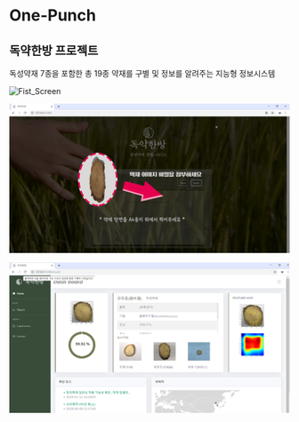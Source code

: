 # One-Punch
## 독약한방 프로젝트

독성약재 7종을 포함한 총 19종 약재를 구별 및 정보를 알려주는 지능형 정보시스템

![Fist_Screen](./image/Fist_Screen.png)

![Guide](./image/Guide.png)

![Main_Page](./image/Main_Page.png)
